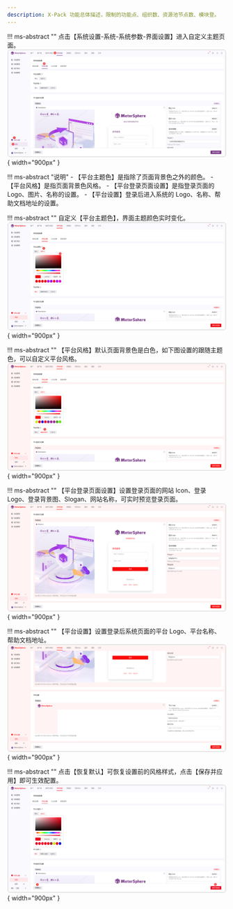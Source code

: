 ```yaml
---
description: X-Pack 功能总体描述，限制的功能点、组织数、资源池节点数、模块登。
---
```


!!! ms-abstract ""
    点击【系统设置-系统-系统参数-界面设置】进入自定义主题页面。
![!自定义主题](../../img/X-Pack/custom_theme/自定义主题.png){ width="900px" }

!!! ms-abstract "说明"
    - 【平台主题色】是指除了页面背景色之外的颜色。
    - 【平台风格】是指页面背景色风格。
    - 【平台登录页面设置】是指登录页面的 Logo、图片、名称的设置。
    - 【平台设置】登录后进入系统的 Logo、名称、帮助文档地址的设置。

!!! ms-abstract ""
    自定义【平台主题色】，界面主题颜色实时变化。
![!平台主题色](../../img/X-Pack/custom_theme/平台主题色.png){ width="900px" }

!!! ms-abstract ""
    【平台风格】默认页面背景色是白色，如下图设置的跟随主题色，可以自定义平台风格。
![!平台风格](../../img/X-Pack/custom_theme/平台风格.png){ width="900px" }

!!! ms-abstract ""
    【平台登录页面设置】设置登录页面的网站 Icon、登录 Logo、登录背景图、Slogan、网站名称，可实时预览登录页面。
![!平台登录页面设置](../../img/X-Pack/custom_theme/平台登录页面设置.png){ width="900px" }

!!! ms-abstract ""
    【平台设置】设置登录后系统页面的平台 Logo、平台名称、帮助文档地址。
![!平台页面](../../img/X-Pack/custom_theme/平台页面.png){ width="900px" }

!!! ms-abstract ""
    点击【恢复默认】可恢复设置前的风格样式，点击【保存并应用】即可生效配置。
![!平台页面](../../img/X-Pack/custom_theme/自定义模板功能.png){ width="900px" }



